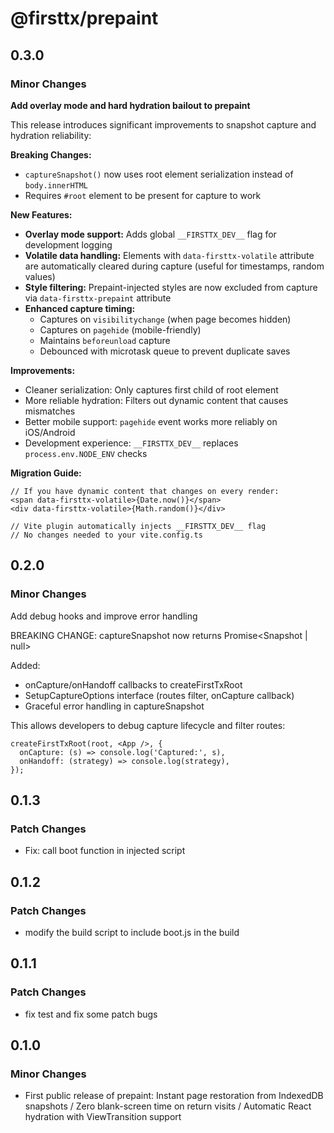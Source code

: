 # @firsttx/prepaint

## 0.3.0

### Minor Changes

**Add overlay mode and hard hydration bailout to prepaint**

This release introduces significant improvements to snapshot capture and hydration reliability:

**Breaking Changes:**

- `captureSnapshot()` now uses root element serialization instead of `body.innerHTML`
- Requires `#root` element to be present for capture to work

**New Features:**

- **Overlay mode support:** Adds global `__FIRSTTX_DEV__` flag for development logging
- **Volatile data handling:** Elements with `data-firsttx-volatile` attribute are automatically cleared during capture (useful for timestamps, random values)
- **Style filtering:** Prepaint-injected styles are now excluded from capture via `data-firsttx-prepaint` attribute
- **Enhanced capture timing:**
  - Captures on `visibilitychange` (when page becomes hidden)
  - Captures on `pagehide` (mobile-friendly)
  - Maintains `beforeunload` capture
  - Debounced with microtask queue to prevent duplicate saves

**Improvements:**

- Cleaner serialization: Only captures first child of root element
- More reliable hydration: Filters out dynamic content that causes mismatches
- Better mobile support: `pagehide` event works more reliably on iOS/Android
- Development experience: `__FIRSTTX_DEV__` replaces `process.env.NODE_ENV` checks

**Migration Guide:**

```tsx
// If you have dynamic content that changes on every render:
<span data-firsttx-volatile>{Date.now()}</span>
<div data-firsttx-volatile>{Math.random()}</div>

// Vite plugin automatically injects __FIRSTTX_DEV__ flag
// No changes needed to your vite.config.ts
```

## 0.2.0

### Minor Changes

Add debug hooks and improve error handling

BREAKING CHANGE: captureSnapshot now returns Promise<Snapshot | null>

Added:

- onCapture/onHandoff callbacks to createFirstTxRoot
- SetupCaptureOptions interface (routes filter, onCapture callback)
- Graceful error handling in captureSnapshot

This allows developers to debug capture lifecycle and filter routes:

```tsx
createFirstTxRoot(root, <App />, {
  onCapture: (s) => console.log('Captured:', s),
  onHandoff: (strategy) => console.log(strategy),
});
```

## 0.1.3

### Patch Changes

- Fix: call boot function in injected script

## 0.1.2

### Patch Changes

- modify the build script to include boot.js in the build

## 0.1.1

### Patch Changes

- fix test and fix some patch bugs

## 0.1.0

### Minor Changes

- First public release of prepaint: Instant page restoration from IndexedDB snapshots / Zero blank-screen time on return visits / Automatic React hydration with ViewTransition support

```

```

